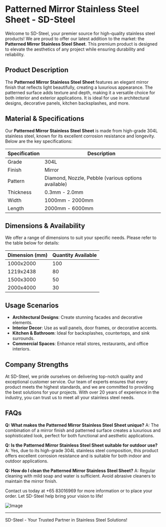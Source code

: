 # Patterned Mirror Stainless Steel Sheet - SD-Steel

Welcome to SD-Steel, your premier source for high-quality stainless steel products! We are proud to offer our latest addition to the market: the **Patterned Mirror Stainless Steel Sheet**. This premium product is designed to elevate the aesthetics of any project while ensuring durability and reliability.

## Product Description
The **Patterned Mirror Stainless Steel Sheet** features an elegant mirror finish that reflects light beautifully, creating a luxurious appearance. The patterned surface adds texture and depth, making it a versatile choice for both interior and exterior applications. It is ideal for use in architectural designs, decorative panels, kitchen backsplashes, and more.

## Material & Specifications
Our **Patterned Mirror Stainless Steel Sheet** is made from high-grade 304L stainless steel, known for its excellent corrosion resistance and longevity. Below are the key specifications:

| Specification | Description |
|---------------|-------------|
| Grade         | 304L        |
| Finish        | Mirror      |
| Pattern       | Diamond, Nozzle, Pebble (various options available) |
| Thickness     | 0.3mm - 2.0mm |
| Width         | 1000mm - 2000mm |
| Length        | 2000mm - 6000mm |

## Dimensions & Availability
We offer a range of dimensions to suit your specific needs. Please refer to the table below for details:

| Dimension (mm) | Quantity Available |
|----------------|--------------------|
| 1000x2000      | 100                |
| 1219x2438      | 80                 |
| 1500x3000      | 50                 |
| 2000x4000      | 30                 |

## Usage Scenarios
- **Architectural Designs**: Create stunning facades and decorative elements.
- **Interior Decor**: Use as wall panels, door frames, or decorative accents.
- **Kitchen & Bathroom**: Ideal for backsplashes, countertops, and sink surrounds.
- **Commercial Spaces**: Enhance retail stores, restaurants, and office interiors.

## Company Strengths
At SD-Steel, we pride ourselves on delivering top-notch quality and exceptional customer service. Our team of experts ensures that every product meets the highest standards, and we are committed to providing the best solutions for your projects. With over 20 years of experience in the industry, you can trust us to meet all your stainless steel needs.

## FAQs
**Q: What makes the Patterned Mirror Stainless Steel Sheet unique?**
A: The combination of a mirror finish and patterned surface creates a luxurious and sophisticated look, perfect for both functional and aesthetic applications.

**Q: Is the Patterned Mirror Stainless Steel Sheet suitable for outdoor use?**
A: Yes, due to its high-grade 304L stainless steel composition, this product offers excellent corrosion resistance and is suitable for both indoor and outdoor applications.

**Q: How do I clean the Patterned Mirror Stainless Steel Sheet?**
A: Regular cleaning with mild soap and water is sufficient. Avoid abrasive cleaners to maintain the mirror finish.

Contact us today at +65 83016969 for more information or to place your order. Let SD-Steel help bring your vision to life!

![Image](https://github.com/user-attachments/assets/2567258e-e124-4816-932d-1809bd27ef0b)

---

SD-Steel - Your Trusted Partner in Stainless Steel Solutions!